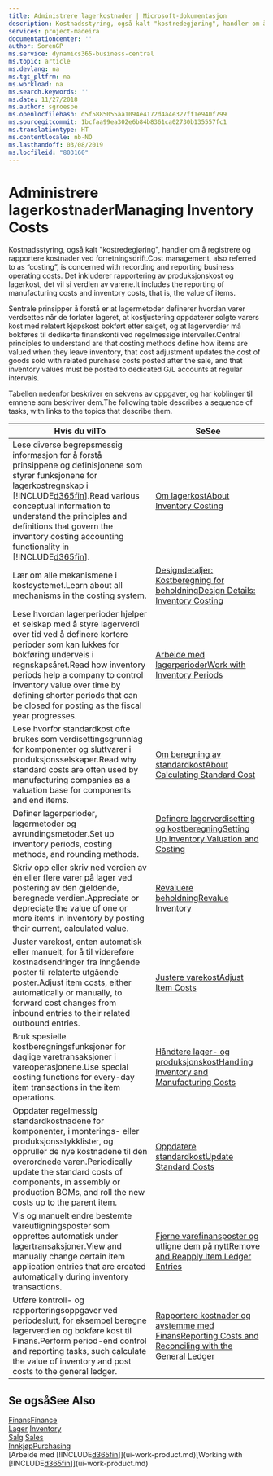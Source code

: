 ```yaml
---
title: Administrere lagerkostnader | Microsoft-dokumentasjon
description: Kostnadsstyring, også kalt "kostredegjøring", handler om å registrere og rapportere kostnader ved forretningsdrift. Det inkluderer rapportering av produksjonskost og lagerkost, det vil si verdien av varene.
services: project-madeira
documentationcenter: ''
author: SorenGP
ms.service: dynamics365-business-central
ms.topic: article
ms.devlang: na
ms.tgt_pltfrm: na
ms.workload: na
ms.search.keywords: ''
ms.date: 11/27/2018
ms.author: sgroespe
ms.openlocfilehash: d5f5885055aa1094e4172d4a4e327ff1e940f799
ms.sourcegitcommit: 1bcfaa99ea302e6b84b8361ca02730b135557fc1
ms.translationtype: HT
ms.contentlocale: nb-NO
ms.lasthandoff: 03/08/2019
ms.locfileid: "803160"
---
```

# <a name="managing-inventory-costs"></a><span data-ttu-id="17475-104">Administrere lagerkostnader</span><span class="sxs-lookup"><span data-stu-id="17475-104">Managing Inventory Costs</span></span>
<span data-ttu-id="17475-105">Kostnadsstyring, også kalt "kostredegjøring", handler om å registrere og rapportere kostnader ved forretningsdrift.</span><span class="sxs-lookup"><span data-stu-id="17475-105">Cost management, also referred to as “costing”, is concerned with recording and reporting business operating costs.</span></span> <span data-ttu-id="17475-106">Det inkluderer rapportering av produksjonskost og lagerkost, det vil si verdien av varene.</span><span class="sxs-lookup"><span data-stu-id="17475-106">It includes the reporting of manufacturing costs and inventory costs, that is, the value of items.</span></span>   

<span data-ttu-id="17475-107">Sentrale prinsipper å forstå er at lagermetoder definerer hvordan varer verdsettes når de forlater lageret, at kostjustering oppdaterer solgte varers kost med relatert kjøpskost bokført etter salget, og at lagerverdier må bokføres til dedikerte finanskonti ved regelmessige intervaller.</span><span class="sxs-lookup"><span data-stu-id="17475-107">Central principles to understand are that costing methods define how items are valued when they leave inventory, that cost adjustment updates the cost of goods sold with related purchase costs posted after the sale, and that inventory values must be posted to dedicated G/L accounts at regular intervals.</span></span>

<span data-ttu-id="17475-108">Tabellen nedenfor beskriver en sekvens av oppgaver, og har koblinger til emnene som beskriver dem.</span><span class="sxs-lookup"><span data-stu-id="17475-108">The following table describes a sequence of tasks, with links to the topics that describe them.</span></span>

|<span data-ttu-id="17475-109">**Hvis du vil**</span><span class="sxs-lookup"><span data-stu-id="17475-109">**To**</span></span>|<span data-ttu-id="17475-110">**Se**</span><span class="sxs-lookup"><span data-stu-id="17475-110">**See**</span></span>|  
|------------|-------------|  
|<span data-ttu-id="17475-111">Lese diverse begrepsmessig informasjon for å forstå prinsippene og definisjonene som styrer funksjonene for lagerkostregnskap i [!INCLUDE[d365fin](includes/d365fin_md.md)].</span><span class="sxs-lookup"><span data-stu-id="17475-111">Read various conceptual information to understand the principles and definitions that govern the inventory costing accounting functionality in [!INCLUDE[d365fin](includes/d365fin_md.md)].</span></span>|[<span data-ttu-id="17475-112">Om lagerkost</span><span class="sxs-lookup"><span data-stu-id="17475-112">About Inventory Costing</span></span>](finance-learn-about-costing.md)|  
|<span data-ttu-id="17475-113">Lær om alle mekanismene i kostsystemet.</span><span class="sxs-lookup"><span data-stu-id="17475-113">Learn about all mechanisms in the costing system.</span></span>|[<span data-ttu-id="17475-114">Designdetaljer: Kostberegning for beholdning</span><span class="sxs-lookup"><span data-stu-id="17475-114">Design Details: Inventory Costing</span></span>](design-details-inventory-costing.md)|
|<span data-ttu-id="17475-115">Lese hvordan lagerperioder hjelper et selskap med å styre lagerverdi over tid ved å definere kortere perioder som kan lukkes for bokføring underveis i regnskapsåret.</span><span class="sxs-lookup"><span data-stu-id="17475-115">Read how inventory periods help a company to control inventory value over time by defining shorter periods that can be closed for posting as the fiscal year progresses.</span></span>|[<span data-ttu-id="17475-116">Arbeide med lagerperioder</span><span class="sxs-lookup"><span data-stu-id="17475-116">Work with Inventory Periods</span></span>](finance-how-to-work-with-inventory-periods.md)|
|<span data-ttu-id="17475-117">Lese hvorfor standardkost ofte brukes som verdisettingsgrunnlag for komponenter og sluttvarer i produksjonsselskaper.</span><span class="sxs-lookup"><span data-stu-id="17475-117">Read why standard costs are often used by manufacturing companies as a valuation base for components and end items.</span></span>|[<span data-ttu-id="17475-118">Om beregning av standardkost</span><span class="sxs-lookup"><span data-stu-id="17475-118">About Calculating Standard Cost</span></span>](finance-about-calculating-standard-cost.md)|
|<span data-ttu-id="17475-119">Definer lagerperioder, lagermetoder og avrundingsmetoder.</span><span class="sxs-lookup"><span data-stu-id="17475-119">Set up inventory periods, costing methods, and rounding methods.</span></span>|[<span data-ttu-id="17475-120">Definere lagerverdisetting og kostberegning</span><span class="sxs-lookup"><span data-stu-id="17475-120">Setting Up Inventory Valuation and Costing</span></span>](finance-set-up-inventory-valuation-and-costing.md)|
|<span data-ttu-id="17475-121">Skriv opp eller skriv ned verdien av én eller flere varer på lager ved postering av den gjeldende, beregnede verdien.</span><span class="sxs-lookup"><span data-stu-id="17475-121">Appreciate or depreciate the value of one or more items in inventory by posting their current, calculated value.</span></span>|[<span data-ttu-id="17475-122">Revaluere beholdning</span><span class="sxs-lookup"><span data-stu-id="17475-122">Revalue Inventory</span></span>](inventory-how-revalue-inventory.md)|
|<span data-ttu-id="17475-123">Juster varekost, enten automatisk eller manuelt, for å til videreføre kostnadsendringer fra inngående poster til relaterte utgående poster.</span><span class="sxs-lookup"><span data-stu-id="17475-123">Adjust item costs, either automatically or manually, to forward cost changes from inbound entries to their related outbound entries.</span></span>|[<span data-ttu-id="17475-124">Justere varekost</span><span class="sxs-lookup"><span data-stu-id="17475-124">Adjust Item Costs</span></span>](inventory-how-adjust-item-costs.md)|
|<span data-ttu-id="17475-125">Bruk spesielle kostberegningsfunksjoner for daglige varetransaksjoner i vareoperasjonene.</span><span class="sxs-lookup"><span data-stu-id="17475-125">Use special costing functions for every-day item transactions in the item operations.</span></span>|[<span data-ttu-id="17475-126">Håndtere lager- og produksjonskost</span><span class="sxs-lookup"><span data-stu-id="17475-126">Handling Inventory and Manufacturing Costs</span></span>](finance-handle-inventory-and-manufacturing-costs.md)|  
|<span data-ttu-id="17475-127">Oppdater regelmessig standardkostnadene for komponenter, i monterings- eller produksjonsstykklister, og oppruller de nye kostnadene til den overordnede varen.</span><span class="sxs-lookup"><span data-stu-id="17475-127">Periodically update the standard costs of components, in assembly or production BOMs, and roll the new costs up to the parent item.</span></span>|[<span data-ttu-id="17475-128">Oppdatere standardkost</span><span class="sxs-lookup"><span data-stu-id="17475-128">Update Standard Costs</span></span>](finance-how-to-update-standard-costs.md)|
|<span data-ttu-id="17475-129">Vis og manuelt endre bestemte vareutligningsposter som opprettes automatisk under lagertransaksjoner.</span><span class="sxs-lookup"><span data-stu-id="17475-129">View and manually change certain item application entries that are created automatically during inventory transactions.</span></span>|[<span data-ttu-id="17475-130">Fjerne varefinansposter og utligne dem på nytt</span><span class="sxs-lookup"><span data-stu-id="17475-130">Remove and Reapply Item Ledger Entries</span></span>](finance-how-to-remove-and-reapply-item-entries.md)|
|<span data-ttu-id="17475-131">Utføre kontroll- og rapporteringsoppgaver ved periodeslutt, for eksempel beregne lagerverdien og bokføre kost til Finans.</span><span class="sxs-lookup"><span data-stu-id="17475-131">Perform period-end control and reporting tasks, such calculate the value of inventory and post costs to the general ledger.</span></span>|[<span data-ttu-id="17475-132">Rapportere kostnader og avstemme med Finans</span><span class="sxs-lookup"><span data-stu-id="17475-132">Reporting Costs and Reconciling with the General Ledger</span></span>](finance-report-costs-and-reconcile-with-the-general-ledger.md)|

## <a name="see-also"></a><span data-ttu-id="17475-133">Se også</span><span class="sxs-lookup"><span data-stu-id="17475-133">See Also</span></span>  
 [<span data-ttu-id="17475-134">Finans</span><span class="sxs-lookup"><span data-stu-id="17475-134">Finance</span></span>](finance.md)  
 <span data-ttu-id="17475-135">[Lager](inventory-manage-inventory.md) </span><span class="sxs-lookup"><span data-stu-id="17475-135">[Inventory](inventory-manage-inventory.md) </span></span>  
 <span data-ttu-id="17475-136">[Salg](sales-manage-sales.md) </span><span class="sxs-lookup"><span data-stu-id="17475-136">[Sales](sales-manage-sales.md) </span></span>  
 [<span data-ttu-id="17475-137">Innkjøp</span><span class="sxs-lookup"><span data-stu-id="17475-137">Purchasing</span></span>](purchasing-manage-purchasing.md)  
 <span data-ttu-id="17475-138">[Arbeide med [!INCLUDE[d365fin](includes/d365fin_md.md)]](ui-work-product.md)</span><span class="sxs-lookup"><span data-stu-id="17475-138">[Working with [!INCLUDE[d365fin](includes/d365fin_md.md)]](ui-work-product.md)</span></span>
